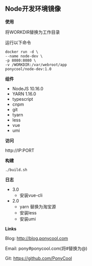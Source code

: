 ##  Node开发环境镜像



**使用**

将WORKDIR替换为工作目录

运行以下命令

```
docker run -d \
--name node-dev \
-p 8080:8080 \
-v /WORKDIR:/var/webroot/app
ponycool/node-dev:1.0
```

**组件**

- NodeJS 10.16.0
- YARN 1.16.0
- typescript
- cnpm
- git
- tyarn
- less
- vue
- umi



**访问**

http://IP:PORT

**构建**

```
./build.sh
```

**日志**
- 3.0
    - 安装vue-cli
- 2.0
    - yarn 替换为淘宝源
    - 安装less
    - 安装umi

**Links**

Blog: http://blog.ponycool.com

Email: pony#ponycool.com(将#替换为@)

Git: https://github.com/PonyCool